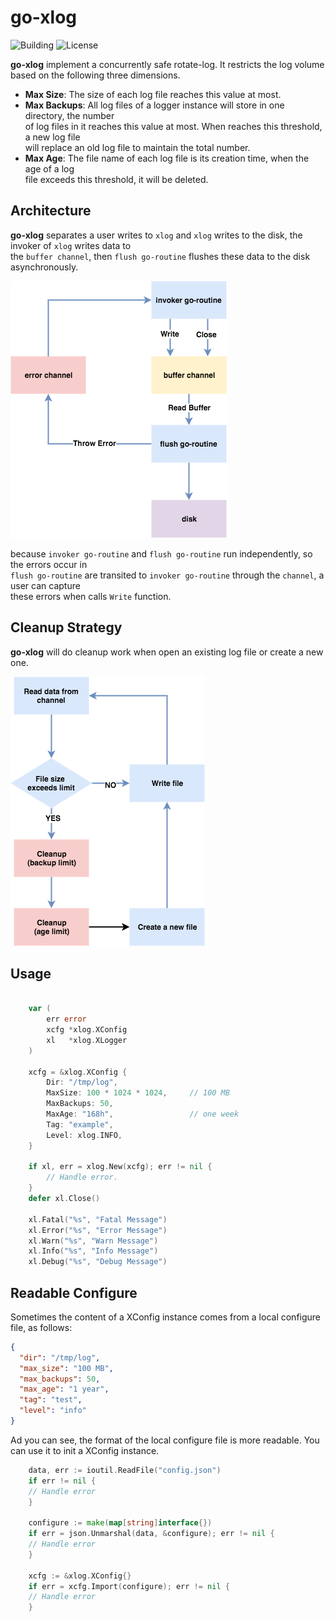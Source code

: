# go-xlog

![Building](https://img.shields.io/badge/building-passing-green.svg)
![License](https://img.shields.io/badge/license-MIT-blue.svg)

**go-xlog** implement a concurrently safe rotate-log. It restricts the log volume    
based on the following three dimensions.

  - **Max Size**: The size of each log file reaches this value at most.
  - **Max Backups**: All log files of a logger instance will store in one directory, the number    
  of log files in it reaches this value at most. When reaches this threshold, a new log file   
     will replace an old log file to maintain the total number.
  - **Max Age**: The file name of each log file is its creation time, when the age of a log   
   file exceeds this threshold, it will be deleted.

## Architecture

**go-xlog** separates a user writes to `xlog` and `xlog` writes to the disk,  the invoker of `xlog` writes data to    
the `buffer channel`, then `flush go-routine` flushes these data to the disk asynchronously.

![Architecture](img/architecture.png)

because `invoker go-routine` and `flush go-routine` run independently, so the errors occur in   
`flush go-routine` are transited to `invoker go-routine` through the `channel`,  a user can capture    
these errors when calls `Write` function.


## Cleanup Strategy
**go-xlog** will do cleanup work when open an existing log file or create a new one.

![CleanUp](img/cleanup.png)


## Usage

```go
    
    var (
        err error
        xcfg *xlog.XConfig
        xl   *xlog.XLogger
    )

    xcfg = &xlog.XConfig {
        Dir: "/tmp/log",
        MaxSize: 100 * 1024 * 1024,     // 100 MB
        MaxBackups: 50,
        MaxAge: "168h",                 // one week
        Tag: "example",
        Level: xlog.INFO,
    }

    if xl, err = xlog.New(xcfg); err != nil {
        // Handle error.
    }
    defer xl.Close()

    xl.Fatal("%s", "Fatal Message")
    xl.Error("%s", "Error Message")
    xl.Warn("%s", "Warn Message")
    xl.Info("%s", "Info Message")
    xl.Debug("%s", "Debug Message")

```

## Readable Configure

Sometimes the content of a XConfig instance comes from a local configure file, as follows:

```json
{
  "dir": "/tmp/log",
  "max_size": "100 MB",
  "max_backups": 50,
  "max_age": "1 year",
  "tag": "test",
  "level": "info"
}
```

Ad you can see, the format of the local configure file is more readable.  You can use it to init a XConfig instance.

```go
	data, err := ioutil.ReadFile("config.json")
	if err != nil {
    // Handle error
	}

	configure := make(map[string]interface{})
	if err = json.Unmarshal(data, &configure); err != nil {
    // Handle error
	}

	xcfg := &xlog.XConfig{}
	if err = xcfg.Import(configure); err != nil {
    // Handle error
	}
```
